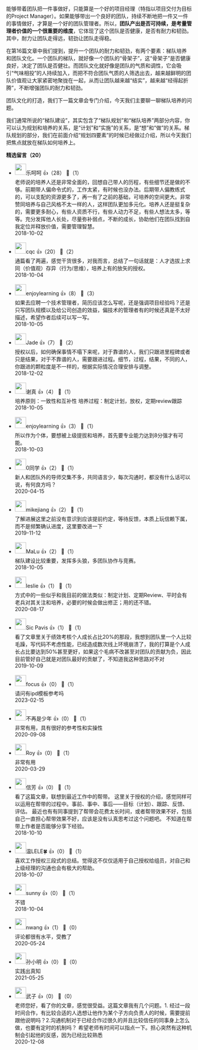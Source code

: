 能够带着团队把一件事做好，只能算是一个好的项目经理（特指以项目交付为目标的Project Manager）。如果能够带出一个良好的团队，持续不断地把一件又一件的事情做好，才算是一个好的团队管理者。所以，**团队产出是否可持续，是考量管理者价值的一个很重要的维度**，它体现了这个团队是否健康，是否有耐力和韧劲。其中，耐力让团队走得远，韧劲让团队走得稳。

在第16篇文章中我们提到，提升一个团队的耐力和韧劲，有两个要素：梯队培养和团队文化。一个团队的梯队，就好像一个团队的“骨架子”，这“骨架子”是否健康良好，决定了团队是否健壮。而团队文化就好像是团队的气质和调性，它会吸引“气味相投”的人持续加入，而把不符合团队气质的人筛选出去，越来越鲜明的团队价值观让大家紧密地聚拢在一起，从而让团队越来越“结实”，越来越“经得起折腾”，不断增强团队的耐力和韧劲。

团队文化的打造，我们下一篇文章会专门介绍，今天我们主要聊一聊梯队培养的问题。

我们通常所说的“梯队建设”，其实包含了“梯队规划”和“梯队培养”两部分内容，你可以认为规划和培养的关系，是“计划”和“实施”的关系，是“想”和“做”的关系。梯队规划的部分，我们在前面介绍“规划四要素”的时候已经做过介绍，所以今天我们把焦点就放在梯队如何培养上。
<div><strong>精选留言（20）</strong></div><ul>
<li><img src="https://static001.geekbang.org/account/avatar/00/11/7c/24/7279ce75.jpg" width="30px"><span>乐呵呵</span> 👍（28） 💬（1）<div>老师说的培养人还是非常全面的，回想自己带人的历程，有些细节还是做的不够。前期带人偏命令式的，工作太紧，有时候也没办法。后期带人偏教练式的，可以支配的资源更多了，再一有了之前的基础，可培养的空间更大。非常赞同培养与自己风格不太一样的人，这样团队更加多元化。培养人还是挺复杂的，需要更多耐心，有些人资质不行，有些人动力不足，有些人想法太多，等等。充分发挥他人长处，尽量弥补弱点，不断的成长，协助他们在团队找到自我定位并释放价值，需要管理智慧。</div>2018-10-02</li><br/><li><img src="https://static001.geekbang.org/account/avatar/00/10/c6/e5/7e86498f.jpg" width="30px"><span>cqc</span> 👍（20） 💬（2）<div>通篇看了两遍，感觉干货很多，对我而言，总结了一句话就是：人才选拔上求同（价值观）存异（行为&#47;思维），培养上有的放矢的授权。</div>2018-10-04</li><br/><li><img src="https://static001.geekbang.org/account/avatar/00/0f/43/2d/af86d73f.jpg" width="30px"><span>enjoylearning</span> 👍（8） 💬（3）<div>如果去应聘一个技术管理者，简历应该怎么写呢，还是强调项目经验吗？还是只写团队规模以及给公司创造的效益，偏技术的管理者有的时候还真是不太好描述，希望作者后续可以写一写。</div>2018-10-05</li><br/><li><img src="https://wx.qlogo.cn/mmopen/vi_32/icRpVCFkicVnBiatPIZy4uiaoiba8ZODxclF00R6Tphsn55kdMtBYJtialcokIu3f4qJzx7QQR98ibVH4ndZ48E2o9vRQ/132" width="30px"><span>Jade</span> 👍（7） 💬（2）<div>授权以后，如何确保事情不塌下来呢，对于靠谱的人，我们只跟进里程碑或者只是结果，对于不靠谱的人，需要跟进过程。细节，过程，结果，不同的人，你跟进的颗粒度是不一样的，根据实际情况合理安排与调整。</div>2018-12-02</li><br/><li><img src="https://static001.geekbang.org/account/avatar/00/11/29/2a/9079f152.jpg" width="30px"><span>谢真</span> 👍（4） 💬（1）<div>培养原则：一致性和互补性
培养过程：制定计划，放权，定期review跟踪</div>2018-10-05</li><br/><li><img src="https://static001.geekbang.org/account/avatar/00/0f/43/2d/af86d73f.jpg" width="30px"><span>enjoylearning</span> 👍（3） 💬（1）<div>所以作为个体，要想被上级提拔和培养，首先要专业能力达到8分强才有可能。</div>2018-10-03</li><br/><li><img src="https://static001.geekbang.org/account/avatar/00/12/34/4d/144a82b5.jpg" width="30px"><span>0同学</span> 👍（2） 💬（1）<div>新人和团队外的导师交集不多，共同语言少，每次沟通时，都没有什么话可以说，有何良方吗？</div>2020-04-15</li><br/><li><img src="https://static001.geekbang.org/account/avatar/00/15/4d/7a/106c3745.jpg" width="30px"><span>mikejiang</span> 👍（2） 💬（1）<div>了解进展这里之前没有意识到应该提前约定，等待反馈，本质上玩信赖下属，而不是频繁确认进度，这里要改进一下</div>2019-11-12</li><br/><li><img src="https://static001.geekbang.org/account/avatar/00/10/88/a7/fb383ef7.jpg" width="30px"><span>MaLu</span> 👍（2） 💬（1）<div>梯队建设比较重要，发挥多头狼，多团队协作与竞赛。</div>2018-10-05</li><br/><li><img src="https://static001.geekbang.org/account/avatar/00/14/34/df/64e3d533.jpg" width="30px"><span>leslie</span> 👍（1） 💬（1）<div>方式中的一些似乎和我目前的做法类似：制定计划、定期Review、平时会有老兵对其关注和培养，必要的时候会做出修正；用的还不错。</div>2020-08-17</li><br/><li><img src="https://static001.geekbang.org/account/avatar/00/10/e0/a8/4e739cf6.jpg" width="30px"><span>Sic Pavis</span> 👍（1） 💬（1）<div>看了文章里关于绩效考核个人成长占比20%的那段，我想到团队里一个人比较毛躁，写代码不考虑性能，已经造成数次线上环境崩溃了，我的打算是个人成长占比要达到50%甚至更好，如果这个毛病不改甚至对团队的贡献为负，因此目前管好自己就是对团队最好的贡献了，不知道我这种思路对不对</div>2019-10-09</li><br/><li><img src="https://static001.geekbang.org/account/avatar/00/10/5b/df/bd258088.jpg" width="30px"><span>focus</span> 👍（0） 💬（1）<div>请问有ipd模板参考吗</div>2023-02-15</li><br/><li><img src="https://static001.geekbang.org/account/avatar/00/12/28/c7/73c05a46.jpg" width="30px"><span>不再是少年</span> 👍（0） 💬（1）<div>非常有用，具有很好的参考性和实操性</div>2020-09-08</li><br/><li><img src="https://static001.geekbang.org/account/avatar/00/1d/75/e3/ef489d57.jpg" width="30px"><span>Roy</span> 👍（0） 💬（1）<div>非常有用</div>2020-03-29</li><br/><li><img src="https://static001.geekbang.org/account/avatar/00/12/7b/b4/bb305406.jpg" width="30px"><span>信芳</span> 👍（0） 💬（1）<div>看了这篇文章，联想到最近工作中的帮带。
这里关于授权的介绍，感觉同样可以运用在帮带的过程中。事前、事中、事后——目标（计划）、跟踪、反馈、评估。
最近也有有同事提到了帮带会花费太长时间，或者帮带效果不好，包括自己一直担心帮带效果不好，应该是没有认真思考过这个问题吧。
不知道在帮带上作者是否能够分享下经验。</div>2018-10-10</li><br/><li><img src="https://static001.geekbang.org/account/avatar/00/12/6f/a3/78127225.jpg" width="30px"><span>温LELE🍀</span> 👍（0） 💬（1）<div>喜欢工作授权三段式的总结。觉得这不仅仅适用于自己授权给组员，对自己和上级经理的沟通也会有极大的帮助。</div>2018-10-07</li><br/><li><img src="https://static001.geekbang.org/account/avatar/00/12/de/d9/e202eb2e.jpg" width="30px"><span>sunny</span> 👍（0） 💬（1）<div>不错</div>2018-10-04</li><br/><li><img src="https://static001.geekbang.org/account/avatar/00/15/b2/32/5b504794.jpg" width="30px"><span>nwang</span> 👍（1） 💬（0）<div>评论都很有水平，受教了</div>2020-05-24</li><br/><li><img src="https://static001.geekbang.org/account/avatar/00/27/b5/18/6315bd5d.jpg" width="30px"><span>孙小明</span> 👍（0） 💬（0）<div>实践出真知</div>2021-05-25</li><br/><li><img src="http://thirdwx.qlogo.cn/mmopen/vi_32/Q0j4TwGTfTKmB1DWZP1l7QsgU8eXpyuicS6oWbuia3NUI6R77Sib9HHgOoDeX9lYcR9csU4BNZXg1dK9wjLq0Ehcg/132" width="30px"><span>武子</span> 👍（0） 💬（0）<div>老师您好，看了你的文章，感觉很受益。这篇文章我有几个问题。1. 经过一段时间合作，有比较合适的人选想让他作为某个子方向负责人的时候，需要提前跟他说明吗？2.沟通机制对于已经合作过很久的并且比较信任的同事身上怎么做，也要有定时的机制吗？ 希望老师有时间可以指点一下。担心突然有这种机制会引起他的反感，因为已经比较熟悉</div>2020-12-08</li><br/>
</ul>